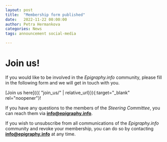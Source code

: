 ```yaml
---
layout: post
title:  "Membership form published"
date:   2022-11-22 00:00:00
author: Petra Hermankova
categories: News
tags: announcement social-media

---
```


# Join us!


If you would like to be involved in the *Epigraphy.info* community, please fill in the following form and we will get in touch with you.

[Join us here]({{ "join_us/" | relative_url}}){:target="_blank" rel="noopener"}!

If you have any questions to the members of the *Steering Committee*, you can reach them via **info@epigraphy.info**.

If you wish to unsubscribe from all communications of the *Epigraphy.info* community and revoke your membership, you can do so by contacting **info@epigraphy.info** at any time.

